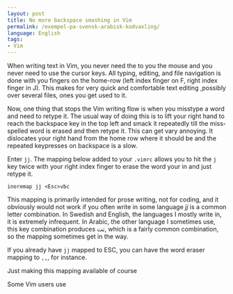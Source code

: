 ```yaml
---
layout: post
title: No more backspace smashing in Vim
permalink: /exempel-pa-svensk-arabisk-kodvaxling/
language: English
tags:
- Vim
---
```


When writing text in Vim, you never need the to you the mouse and you never need to use the cursor keys. All typing, editing, and file navigation is done with you fingers on the home-row (left index finger on F, right index finger in J). This makes for very quick and comfortable text editing ,possibly over several files, ones you get used to it. 

Now, one thing that stops the Vim writing flow is when you misstype a word and need to retype it. The usual way of doing this is to lift your right hand to reach the backspace key in the top left and smack it repeatedly till the miss-spelled word is erased and then retype it. This can get vary annoying. It dislocates your right hand from the home row where it should be and the repeated keypresses on backspace is a slow.

Enter `jj`. The mapping below added to your `.vimrc` allows you to hit the `j` key twice with your right index finger to erase the word your in and just retype it.

``` vim
inoremap jj <Esc>vbc
```

This mapping is primarily intended for prose writing, not for coding, and it obviously would not work if you often write in some language *jj* is a common letter combination. In Swedish and English, the languages I mostly write in, it is extremely infrequent. In Arabic, the other language I sometimes use, this key combination produces تت, which is a fairly common combination, so the mapping sometimes get in the way.

If you already have `jj` mapped to ESC, you can have the word eraser mapping to `,,`, for instance.

Just making this mapping available of course 

Some Vim users use

